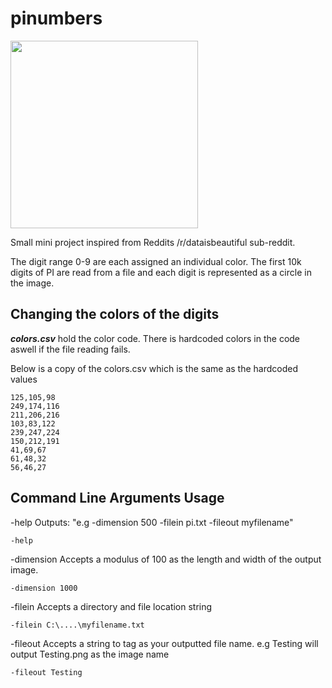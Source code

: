 # pinumbers

<img src="https://puu.sh/yf2Fv/c12c542815.png" width="300px" height="300px">

Small mini project inspired from Reddits /r/dataisbeautiful sub-reddit. 

The digit range 0-9 are each assigned an individual color. The first 10k digits of PI are read from a file and each digit is represented as a circle in the image. 

## Changing the colors of the digits

***colors.csv*** hold the color code. There is hardcoded colors in the code aswell if the file reading fails.

Below is a copy of the colors.csv which is the same as the hardcoded values

```
125,105,98
249,174,116
211,206,216
103,83,122
239,247,224
150,212,191
41,69,67
61,48,32
56,46,27
```


## Command Line Arguments Usage

-help Outputs: "e.g -dimension 500 -filein pi.txt -fileout myfilename"
```
-help
```

-dimension Accepts a modulus of 100 as the length and width of the output image.
```
-dimension 1000
```

-filein Accepts a directory and file location string
```
-filein C:\....\myfilename.txt
```

-fileout Accepts a string to tag as your outputted file name. e.g Testing will output Testing.png as the image name
```
-fileout Testing
```
